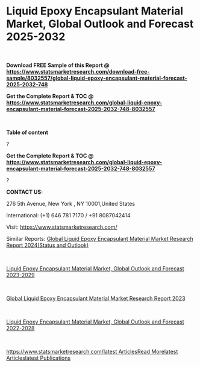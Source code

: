 <h1>Liquid Epoxy Encapsulant Material Market, Global Outlook and Forecast 2025-2032</h1><br/><p><strong>Download FREE Sample of this Report @ <a href="https://www.statsmarketresearch.com/download-free-sample/8032557/global-liquid-epoxy-encapsulant-material-forecast-2025-2032-748">https://www.statsmarketresearch.com/download-free-sample/8032557/global-liquid-epoxy-encapsulant-material-forecast-2025-2032-748</a></strong></p>
 
 
 
 <div><b>Get the Complete Report & TOC @ <a href="https://www.statsmarketresearch.com/global-liquid-epoxy-encapsulant-material-forecast-2025-2032-748-8032557">https://www.statsmarketresearch.com/global-liquid-epoxy-encapsulant-material-forecast-2025-2032-748-8032557</a></b></div>
 
 
 
 <p><br />
 
 <b>Table of content</b></p>
 
 
 
 <p>? </p>
 
 
 
 <div><b>Get the Complete Report & TOC @ <a href="https://www.statsmarketresearch.com/global-liquid-epoxy-encapsulant-material-forecast-2025-2032-748-8032557">https://www.statsmarketresearch.com/global-liquid-epoxy-encapsulant-material-forecast-2025-2032-748-8032557</a></b></div>
 
 
 
 <p>? </p>
 
 
 
 <p><b>CONTACT US:</b><br />
 
 276 5th Avenue, New York , NY 10001,United States<br />
 
 International: (+1) 646 781 7170 / +91 8087042414<br />
 
 Visit: <a href="https://www.statsmarketresearch.com/">https://www.statsmarketresearch.com/</a><br />
 
 Similar Reports: <a href="https://www.statsmarketresearch.com/global-liquid-epoxy-encapsulant-material-forecast-2025-2032-748-8032557">Global Liquid Epoxy Encapsulant Material Market Research Report 2024(Status and Outlook)</a><br />
 
 <br />
 
 <a href="https://www.statsmarketresearch.com/global-liquid-epoxy-encapsulant-material-forecast-2025-2032-748-8032557">Liquid Epoxy Encapsulant Material Market, Global Outlook and Forecast 2023-2029</a><br />
 
 <br />
 
 <a href="https://www.statsmarketresearch.com/global-liquid-epoxy-encapsulant-material-forecast-2025-2032-748-8032557">Global Liquid Epoxy Encapsulant Material Market Research Report 2023</a><br />
 
 <br />
 
 <a href="https://www.statsmarketresearch.com/global-liquid-epoxy-encapsulant-material-forecast-2025-2032-748-8032557">Liquid Epoxy Encapsulant Material Market, Global Outlook and Forecast 2022-2028</a><br />
 
 <br />
 
 <a href="https://gyeongbokgung.com">https://www.statsmarketresearch.com/</a><a href="https://hallyeomaritime.com">latest Articles</a><a href="https://jingwansa.com">Read More</a><a href="https://nguoiviet.jp/">latest Articles</a><a href="https://www.intelmarketresearch.com/">latest Publications</a></p>